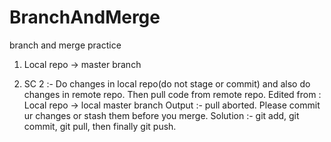 # BranchAndMerge
branch and merge practice

1. Local repo -> master branch

2. SC 2 :- Do changes in local repo(do not stage or commit) and also do changes in remote repo. Then pull code from remote repo.
Edited from : Local repo -> local master branch
Output :- pull aborted. Please commit ur changes or stash them before you merge.
Solution :- git add, git commit, git pull, then finally git push.

